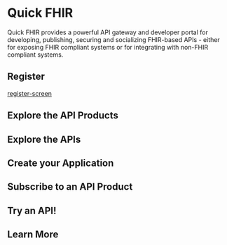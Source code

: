 # Quick FHIR

Quick FHIR provides a powerful API gateway and developer portal for developing, publishing, securing and socializing FHIR-based APIs - either for exposing FHIR compliant systems or for integrating with non-FHIR compliant systems.

## Register

[register-screen](screens/Register.jpg)

## Explore the API Products

## Explore the APIs

## Create your Application

## Subscribe to an API Product

## Try an API!

## Learn More
